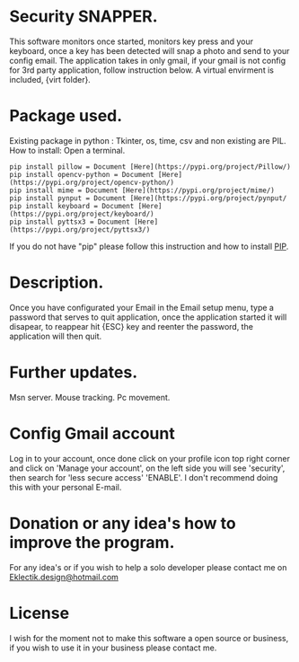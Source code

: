 # Security SNAPPER.
This software monitors once started, monitors key press and your keyboard, once a key has been detected will snap a photo and send to your
config email. The application takes in only gmail, if your gmail is not config for 3rd party application, follow instruction below.
A virtual envirment is included, {virt folder}.

# Package used.
Existing package in python : Tkinter, os, time, csv and non existing are PIL. How to install:
Open a terminal.
```
pip install pillow = Document [Here](https://pypi.org/project/Pillow/)
pip install opencv-python = Document [Here](https://pypi.org/project/opencv-python/)
pip install mime = Document [Here](https://pypi.org/project/mime/)
pip install pynput = Document [Here](https://pypi.org/project/pynput/
pip install keyboard = Document [Here](https://pypi.org/project/keyboard/)
pip install pyttsx3 = Document [Here](https://pypi.org/project/pyttsx3/)
```
If you do not have "pip" please follow this instruction and how to install [PIP](https://phoenixnap.com/kb/install-pip-windows).

# Description.
Once you have configurated your Email in the Email setup menu, type a password that serves to quit application, once the application started it will disapear, to reappear hit
{ESC} key and reenter the password, the application will then quit. 

# Further updates.
Msn server.
Mouse tracking.
Pc movement.

# Config Gmail account
Log in to your account, once done click on your profile icon top right corner and click on 'Manage your account', on the left side you will see 'security', then search for 'less secure access' 'ENABLE'. I don't recommend doing this with your personal E-mail.

# Donation or any idea's how to improve the program.
For any idea's or if you wish to help a solo developer please contact me on Eklectik.design@hotmail.com

# License
I wish for the moment not to make this software a open source or business, if you wish to use it in your business please contact me.